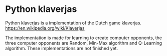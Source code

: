 # Python klaverjas
Python klaverjas is a implementation of the Dutch game klaverjas. https://en.wikipedia.org/wiki/Klaverjas 

The implementation is made for learning to create computer opponents, the three computer opponents are Random, Min-Max algorithm and Q-Learning algorithm. These implementations are not finished yet.

